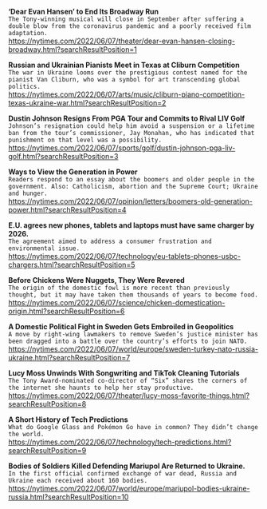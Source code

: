 **‘Dear Evan Hansen’ to End Its Broadway Run**\
`The Tony-winning musical will close in September after suffering a double blow from the coronavirus pandemic and a poorly received film adaptation.`\
https://nytimes.com/2022/06/07/theater/dear-evan-hansen-closing-broadway.html?searchResultPosition=1

**Russian and Ukrainian Pianists Meet in Texas at Cliburn Competition**\
`The war in Ukraine looms over the prestigious contest named for the pianist Van Cliburn, who was a symbol for art transcending global politics.`\
https://nytimes.com/2022/06/07/arts/music/cliburn-piano-competition-texas-ukraine-war.html?searchResultPosition=2

**Dustin Johnson Resigns From PGA Tour and Commits to Rival LIV Golf**\
`Johnson’s resignation could help him avoid a suspension or a lifetime ban from the tour’s commissioner, Jay Monahan, who has indicated that punishment on that level was a possibility.`\
https://nytimes.com/2022/06/07/sports/golf/dustin-johnson-pga-liv-golf.html?searchResultPosition=3

**Ways to View the Generation in Power**\
`Readers respond to an essay about the boomers and older people in the government. Also: Catholicism, abortion and the Supreme Court; Ukraine and hunger.`\
https://nytimes.com/2022/06/07/opinion/letters/boomers-old-generation-power.html?searchResultPosition=4

**E.U. agrees new phones, tablets and laptops must have same charger by 2026.**\
`The agreement aimed to address a consumer frustration and environmental issue.`\
https://nytimes.com/2022/06/07/technology/eu-tablets-phones-usbc-chargers.html?searchResultPosition=5

**Before Chickens Were Nuggets, They Were Revered**\
`The origin of the domestic fowl is more recent than previously thought, but it may have taken them thousands of years to become food.`\
https://nytimes.com/2022/06/07/science/chicken-domestication-origin.html?searchResultPosition=6

**A Domestic Political Fight in Sweden Gets Embroiled in Geopolitics**\
`A move by right-wing lawmakers to remove Sweden’s justice minister has been dragged into a battle over the country’s efforts to join NATO.`\
https://nytimes.com/2022/06/07/world/europe/sweden-turkey-nato-russia-ukraine.html?searchResultPosition=7

**Lucy Moss Unwinds With Songwriting and TikTok Cleaning Tutorials**\
`The Tony Award-nominated co-director of “Six” shares the corners of the internet she haunts to help her stay productive.`\
https://nytimes.com/2022/06/07/theater/lucy-moss-favorite-things.html?searchResultPosition=8

**A Short History of Tech Predictions**\
`What do Google Glass and Pokémon Go have in common? They didn’t change the world.`\
https://nytimes.com/2022/06/07/technology/tech-predictions.html?searchResultPosition=9

**Bodies of Soldiers Killed Defending Mariupol Are Returned to Ukraine.**\
`In the first official confirmed exchange of war dead, Russia and Ukraine each received about 160 bodies.`\
https://nytimes.com/2022/06/07/world/europe/mariupol-bodies-ukraine-russia.html?searchResultPosition=10

